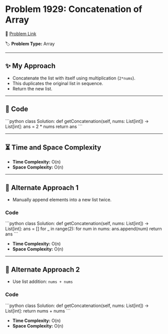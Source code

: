 # Problem 1929: Concatenation of Array

🔗 [Problem Link](https://leetcode.com/problems/concatenation-of-array/)

🏷️ **Problem Type:** Array

---

## ✨ My Approach
- Concatenate the list with itself using multiplication (`2*nums`).
- This duplicates the original list in sequence.
- Return the new list.

---

## 🧩 Code
\`\`\`python
class Solution:
    def getConcatenation(self, nums: List[int]) -> List[int]:
        ans = 2 * nums
        return ans
\`\`\`

---

## ⏳ Time and Space Complexity
- **Time Complexity:** O(n)
- **Space Complexity:** O(n)

---

## 🔀 Alternate Approach 1
- Manually append elements into a new list twice.

### Code
\`\`\`python
class Solution:
    def getConcatenation(self, nums: List[int]) -> List[int]:
        ans = []
        for _ in range(2):
            for num in nums:
                ans.append(num)
        return ans
\`\`\`
- **Time Complexity:** O(n)
- **Space Complexity:** O(n)

---

## 🔀 Alternate Approach 2
- Use list addition: `nums + nums`

### Code
\`\`\`python
class Solution:
    def getConcatenation(self, nums: List[int]) -> List[int]:
        return nums + nums
\`\`\`
- **Time Complexity:** O(n)
- **Space Complexity:** O(n)
